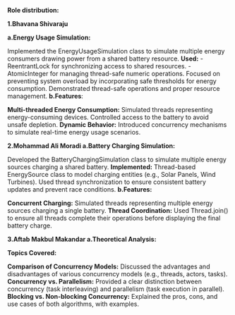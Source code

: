**Role distribution:**

**1.Bhavana Shivaraju**

**a.Energy Usage Simulation:**

Implemented the EnergyUsageSimulation class to simulate multiple energy consumers drawing power from a shared battery resource.
**Used:**
-ReentrantLock for synchronizing access to shared resources.
-AtomicInteger for managing thread-safe numeric operations.
Focused on preventing system overload by incorporating safe thresholds for energy consumption.
Demonstrated thread-safe operations and proper resource management.
**b.Features**:

**Multi-threaded Energy Consumption:**
Simulated threads representing energy-consuming devices.
Controlled access to the battery to avoid unsafe depletion.
**Dynamic Behavior:**
Introduced concurrency mechanisms to simulate real-time energy usage scenarios.

**2.Mohammad Ali Moradi
a.Battery Charging Simulation:**

Developed the BatteryChargingSimulation class to simulate multiple energy sources charging a shared battery.
**Implemented:**
Thread-based EnergySource class to model charging entities (e.g., Solar Panels, Wind Turbines).
Used thread synchronization to ensure consistent battery updates and prevent race conditions.
**b.Features:**

**Concurrent Charging:**
Simulated threads representing multiple energy sources charging a single battery.
**Thread Coordination:**
Used Thread.join() to ensure all threads complete their operations before displaying the final battery charge.

**3.Aftab Makbul Makandar
a.Theoretical Analysis:**

**Topics Covered:**

**Comparison of Concurrency Models:**
Discussed the advantages and disadvantages of various concurrency models (e.g., threads, actors, tasks).
**Concurrency vs. Parallelism:**
Provided a clear distinction between concurrency (task interleaving) and parallelism (task execution in parallel).
**Blocking vs. Non-blocking Concurrency:**
Explained the pros, cons, and use cases of both algorithms, with examples.
